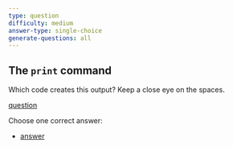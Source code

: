```yaml
---
type: question
difficulty: medium
answer-type: single-choice
generate-questions: all
---
```


## The `print` command

Which code creates this output? Keep a close eye on the spaces.

[question](q-countdown.txtar "evy:text")

Choose one correct answer:

- [answer](q-countdown.txtar "evy:source")
